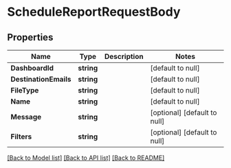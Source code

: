 # ScheduleReportRequestBody

## Properties
Name | Type | Description | Notes
------------ | ------------- | ------------- | -------------
**DashboardId** | **string** |  | [default to null]
**DestinationEmails** | **string** |  | [default to null]
**FileType** | **string** |  | [default to null]
**Name** | **string** |  | [default to null]
**Message** | **string** |  | [optional] [default to null]
**Filters** | **string** |  | [optional] [default to null]

[[Back to Model list]](../README.md#documentation-for-models) [[Back to API list]](../README.md#documentation-for-api-endpoints) [[Back to README]](../README.md)

